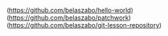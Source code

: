 (https://github.com/belaszabo/hello-world)
(https://github.com/belaszabo/patchwork)
(https://github.com/belaszabo/git-lesson-repository)
